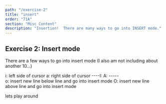 ```yaml
---
path: "/exercise-2"
title: "insert"
order: "71A"
section: "Misc Content"
description: "Insertion!  There are many ways to go into INSERT mode."
---
```


## Exercise 2: Insert mode
There are a few ways to go into insert mode (I also am not including about
another 10...)

i: left side of cursor
a: right side of cursor
  ----I: 
  A: -----           
o: insert new line below line and go into insert mode
O: insert new line above line and go into insert mode

lets play around


